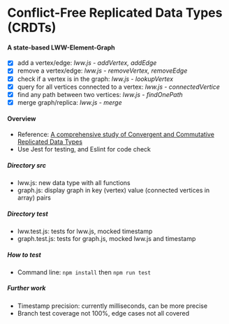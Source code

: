 # Conflict-Free Replicated Data Types (CRDTs)

#### A state-based LWW-Element-Graph

-   [x] add a vertex/edge: _lww.js - addVertex, addEdge_
-   [x] remove a vertex/edge: _lww.js - removeVertex, removeEdge_
-   [x] check if a vertex is in the graph: _lww.js - lookupVertex_
-   [x] query for all vertices connected to a vertex: _lww.js - connectedVertice_
-   [x] find any path between two vertices: _lww.js - findOnePath_
-   [x] merge graph/replica: _lww.js - merge_

#### Overview

-   Reference: [A comprehensive study of Convergent and Commutative
    Replicated Data Types](https://hal.inria.fr/inria-00555588/PDF/techreport.pdf)
-   Use Jest for testing, and Eslint for code check

##### Directory src

-   lww.js: new data type with all functions
-   graph.js: display graph in key (vertex) value (connected vertices in array) pairs

##### Directory test

-   lww.test.js: tests for lww.js, mocked timestamp
-   graph.test.js: tests for graph.js, mocked lww.js and timestamp

##### How to test

-   Command line: `npm install` then `npm run test`

##### Further work

-   Timestamp precision: currently milliseconds, can be more precise
-   Branch test coverage not 100%, edge cases not all covered
